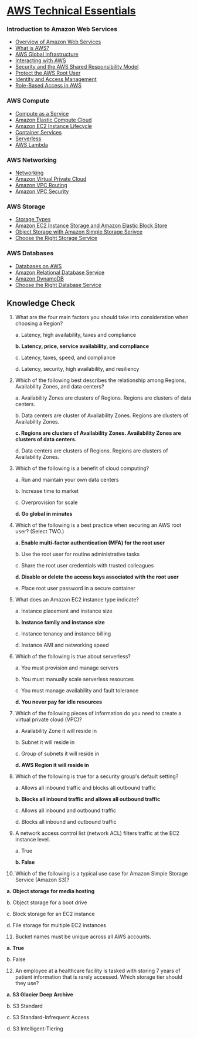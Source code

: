 # [AWS Technical Essentials](https://explore.skillbuilder.aws/learn/course/external/view/elearning/1851/aws-technical-essentials?dt=tile&tile=fdt)

### Introduction to Amazon Web Services
* [Overview of Amazon Web Services](https://docs.aws.amazon.com/pdfs/whitepapers/latest/aws-overview/aws-overview.pdf)
* [What is AWS?](module-1/what-is-aws.md)
* [AWS Global Infrastructure](module-1/global-infrastructure.md)
* [Interacting with AWS](module-1/interacting-with-aws.md)
* [Security and the AWS Shared Responsibility Model](module-1/security-and-shared-responsibility.md)
* [Protect the AWS Root User](module-1/protect-aws-root-user.md)
* [Identity and Access Management](module-1/aws-iam.md)
* [Role-Based Access in AWS](module-1/role-based-access.md)

### AWS Compute
* [Compute as a Service](module-2/compute-as-a-service.md)
* [Amazon Elastic Compute Cloud](module-2/amazon-ec2.md)
* [Amazon EC2 Instance Lifecycle](module-2/aws-ec2-instance-lifecycle.md)
* [Container Services](module-2/container-services.md)
* [Serverless](module-2/serverless.md)
* [AWS Lambda](module-2/aws-lambda.md)

### AWS Networking
* [Networking](module-3/networking.md)
* [Amazon Virtual Private Cloud](module-3/amazon-vpc.md)
* [Amazon VPC Routing](module-3/amazon-vpc-routing.md)
* [Amazon VPC Security](module-3/amazon-vpc-security.md)

### AWS Storage
* [Storage Types](module-4/storage-types.md)
* [Amazon EC2 Instance Storage and Amazon Elastic Block Store](module-4/aws-ec2-instance-and-ebs-storage.md)
* [Object Storage with Amazon Simple Storage Serivce](module-4/aws-object-storage-with-s3.md)
* [Choose the Right Storage Service](module-4/choose-the-right-storage-service.md)

### AWS Databases
* [Databases on AWS](module-5/aws-databases.md)
* [Amazon Relational Database Service](module-5/aws-rds.md)
* [Amazon DynamoDB](module-5/aws-dynamodb.md)
* [Choose the Right Database Service](module-5/choose-the-right-db-service.md)

## Knowledge Check
1. What are the four main factors you should take into consideration when choosing a Region?
   
   a. Latency, high availability, taxes and compliance
   
   **b. Latency, price, service availability, and compliance**
   
   c. Latency, taxes, speed, and compliance
   
   d. Latency, security, high availability, and resiliency

2. Which of the following best describes the relationship among Regions, Availability Zones, and data centers?

   a. Availability Zones are clusters of Regions. Regions are clusters of data centers. 

   b. Data centers are cluster of Availability Zones. Regions are clusters of Availability Zones.

   **c. Regions are clusters of Availability Zones. Availability Zones are clusters of data centers.**

   d. Data centers are clusters of Regions. Regions are clusters of Availability Zones.

3. Which of the following is a benefit of cloud computing?

   a. Run and maintain your own data centers

   b. Increase time to market

   c. Overprovision for scale

   **d. Go global in minutes**

4. Which of the following is a best practice when securing an AWS root user? (Select TWO.)

   **a. Enable multi-factor authentication (MFA) for the root user**

   b. Use the root user for routine administrative tasks

   c. Share the root user credentials with trusted colleagues

   **d. Disable or delete the access keys associated with the root user**

   e. Place root user password in a secure container

5. What does an Amazon EC2 instance type indicate?

   a. Instance placement and instance size

   **b. Instance family and instance size**

   c. Instance tenancy and instance billing

   d. Instance AMI and networking speed

6. Which of the following is true about serverless?

   a. You must provision and manage servers

   b. You must manually scale serverless resources

   c. You must manage availability and fault tolerance

   **d. You never pay for idle resources**

7. Which of the following pieces of information do you need to create a virtual private cloud (VPC)?

   a. Availability Zone it will reside in 

   b. Subnet it will reside in

   c. Group of subnets it will reside in

   **d. AWS Region it will reside in**

8. Which of the following is true for a security group's default setting?

   a. Allows all inbound traffic and blocks all outbound traffic

   **b. Blocks all inbound traffic and allows all outbound traffic**

   c. Allows all inbound and outbound traffic

   d. Blocks all inbound and outbound traffic

9. A network access control list (network ACL) filters traffic at the EC2 instance level.

   a. True 

   **b. False**

10. Which of the following is a typical use case for Amazon Simple Storage Service (Amazon S3)?

   **a. Object storage for media hosting**

   b. Object storage for a boot drive

   c. Block storage for an EC2 instance

   d. File storage for multiple EC2 instances

11. Bucket names must be unique across all AWS accounts.

   **a. True**

   b. False

12. An employee at a healthcare facility is tasked with storing 7 years of patient information that is rarely accessed. Which storage tier should they use? 

   **a. S3 Glacier Deep Archive**

   b. S3 Standard

   c. S3 Standard-Infrequent Access

   d. S3 Intelligent-Tiering

